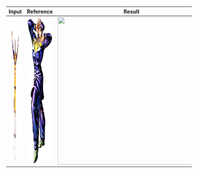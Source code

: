 Input | Reference |  Result
:-------------------------:|:-------------------------:|:-------------------------:
<img src="https://github.com/mifanbing/DeformItV3/blob/main/lbj.png" width="400" height="400"> | <img src="https://github.com/mifanbing/DeformItV3/blob/main/Josuke4.webp" width="400" height="400"> | <img src="https://github.com/mifanbing/DeformItV4/blob/main/output2.png" width="400" height="400">
